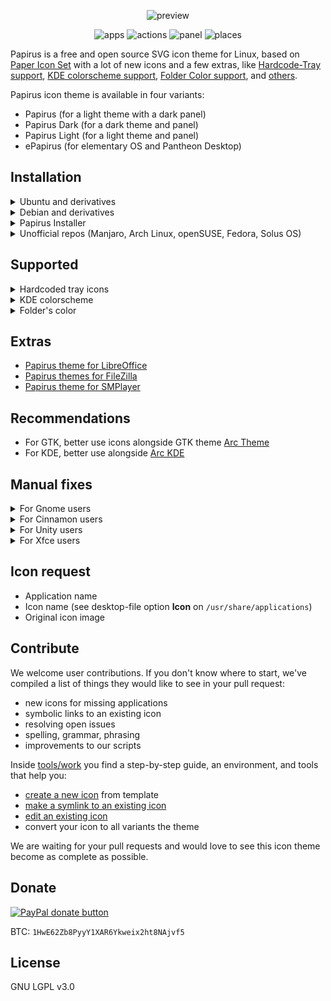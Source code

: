 <p align="center">
  <img src="https://raw.githubusercontent.com/PapirusDevelopmentTeam/papirus-icon-theme/master/preview.png" alt="preview"/>
</p>

<p align="center">
  <img alt="apps" src="https://img.shields.io/badge/apps_icons-2700%2B-5294e2.svg?style=flat-square"/>
  <img alt="actions" src="https://img.shields.io/badge/actions_icons-1700%2B-5294e2.svg?style=flat-square"/>
  <img alt="panel" src="https://img.shields.io/badge/panel_icons-1600%2B-5294e2.svg?style=flat-square"/>
  <img alt="places" src="https://img.shields.io/badge/places_icons-880%2B-5294e2.svg?style=flat-square"/>
</p>

Papirus is a free and open source SVG icon theme for Linux, based on [Paper Icon Set](https://github.com/snwh/paper-icon-theme) with a lot of new icons and a few extras, like [Hardcode-Tray support](#hardcoded-tray-icons), [KDE colorscheme support](#kde-colorscheme), [Folder Color support](#folders-color), and [others](#extras).

Papirus icon theme is available in four variants:

 - Papirus (for a light theme with a dark panel)
 - Papirus Dark (for a dark theme and panel)
 - Papirus Light (for a light theme and panel)
 - ePapirus (for elementary OS and Pantheon Desktop)

## Installation

<details>
<summary>Ubuntu and derivatives</summary>

You can install Papirus from our official [PPA](https://launchpad.net/~papirus/+archive/ubuntu/papirus):

```
sudo add-apt-repository ppa:papirus/papirus
sudo apt-get update
sudo apt-get install papirus-icon-theme
```

or download .deb packages from [here](https://launchpad.net/~papirus/+archive/ubuntu/papirus/+packages?field.name_filter=papirus-icon-theme).
</details>

<details>
<summary>Debian and derivatives</summary>

Debian users also can install Papirus from our [PPA](https://launchpad.net/~papirus/+archive/ubuntu/papirus), but the commands will differ:

```
sudo tee /etc/apt/sources.list.d/papirus-ppa.list << EOF
deb http://ppa.launchpad.net/papirus/papirus/ubuntu xenial main
EOF

sudo apt-key adv --recv-keys --keyserver keyserver.ubuntu.com E58A9D36647CAE7F
sudo apt-get update
sudo apt-get install papirus-icon-theme
```
</details>

<details>
<summary>Papirus Installer</summary>

Use the scripts to install the latest version directly from this repo (independently on your distro):

**NOTE:** Use the same script to update icon themes.

#### ROOT directory (recommended)

```
wget -qO- https://raw.githubusercontent.com/PapirusDevelopmentTeam/papirus-icon-theme/master/install-papirus-root.sh | sh
```
#### HOME directory for GTK

```
wget -qO- https://raw.githubusercontent.com/PapirusDevelopmentTeam/papirus-icon-theme/master/install-papirus-home-gtk.sh | sh
```

#### HOME directory for KDE

```
wget -qO- https://raw.githubusercontent.com/PapirusDevelopmentTeam/papirus-icon-theme/master/install-papirus-home-kde.sh | sh
```

**NOTE:** Qt4 apps require `libqt4-svg` to work correctly.

#### Remove

```
wget -qO- https://raw.githubusercontent.com/PapirusDevelopmentTeam/papirus-icon-theme/master/remove-papirus.sh | sh
```
</details>

<details>
<summary>Unofficial repos (Manjaro, Arch Linux, openSUSE, Fedora, Solus OS)</summary>

Packages in this section are not part of the official repositories. If you have a trouble or a question please contact with package maintainer.

| **Distro** | **Maintainer**    | **Package** |
|:-----------|:------------------|:------------|
| Arch Linux | Edgard Castro     | [papirus-icon-theme-git](https://aur.archlinux.org/packages/papirus-icon-theme-git/) <sup>AUR</sup> |
| Arch Linux | Josip Ponjavic    | [papirus-icon-theme-git](https://software.opensuse.org/download.html?project=home:metakcahura&package=papirus-icon-theme-git) <sup>OBS [[link](https://build.opensuse.org/package/show/home:metakcahura/papirus-icon-theme-git)]</sub> |
| Fedora     | Dirk Davidis      | [papirus-icon-theme](https://copr.fedorainfracloud.org/coprs/dirkdavidis/papirus-icon-theme/) <sup>copr</sup> |
| Manjaro    | Nikola Yanev      | [papirus-icon-theme](http://download.tuxfamily.org/gericom/README.html) |
| openSUSE   | Konstantin Voinov | [papirus-icon-theme](https://software.opensuse.org/download.html?project=home:kill_it&package=papirus-icon-theme) <sup>OBS [[link](https://build.opensuse.org/package/show/home:kill_it/papirus-icon-theme)]</sub> |
| Solus      | Joshua Strobl     | `sudo eopkg install papirus-icon-theme` |

**NOTE:** If you maintainer and want be in the list please create an issue or send a pull request.
</details>

## Supported

<details>
<summary>Hardcoded tray icons</summary>

Papirus icon theme now supports [Hardcode-Tray](https://github.com/bil-elmoussaoui/Hardcode-Tray) script

**NOTE:** To get Papirus to work right with Hardcode-Tray, use the hardcode-tray option `--conversion-tool Inkscape`:

```
hardcode-tray --conversion-tool Inkscape
```

![hardcode-tray](http://i.imgur.com/6hFm6aj.png)
</details>

<details>
<summary>KDE colorscheme</summary>

Support for monochrome icons for KDE colorscheme is now available:
- Papirus - for dark plasma theme & light color scheme
- Papirus Dark - for dark plasma theme & color scheme
- Papirus Light - for light plasma theme & color scheme

![kde-color-scheme](http://i.imgur.com/oM1qhQH.png)

**NOTE:** Non-KDE apps don't support KDE colorscheme on the system tray, but you can replace color by manually.

<details>
<summary>What colors are used for monochrome icons on KDE?</summary>

**Papirus**:
- actions, devices, places
  - class: **ColorScheme-Text** color: `#5c616c`
  - class: **ColorScheme-Highlight** color: `#5294e2`
- panel
  - class: **ColorScheme-ButtonBackground** color: `#d3dae3`
  - class: **ColorScheme-Highlight** color: `#5294e2`

**Papirus-Dark**:
- actions, devices, places and panel
  - class: **ColorScheme-Text** color: `#d3dae3`
  - class: **ColorScheme-Highlight** color: `#5294e2`

**Papirus-Light**:
- actions, devices, places and panel
  - class: **ColorScheme-Text** color: `#5c616c`
  - class: **ColorScheme-Highlight** color: `#5294e2`
</details>
</details>

<details>
<summary>Folder's color</summary>

Papirus has [Folder colors](http://foldercolor.tuxfamily.org/) support that allows you to change a global color of folders or just one of them.

Available colors:

![Folder Color Preview](http://i.imgur.com/JSIa5WD.png)

For KDE, colors of individual folders can be changed using [dolphin-folder-color](https://github.com/audoban/dolphin-folder-color)
<details>
<summary>Caveats for using dolphin-folder-color</summary>

- The flags of the `kdialog` command used by the scripts varies by version. Some newer versions lack the `--caption` and `--geometry` flags. You may need to edit the script files manually so that they can be successfully run.
- Papirus icon theme does not have the same color set as the default Breeze theme, so one or two of the colors may not work.

</details>

Currently, there is no easy way to change the global color of folders in KDE. You may edit the themes by yourself if you wish.
</details>

## Extras

- [Papirus theme for LibreOffice](https://github.com/PapirusDevelopmentTeam/papirus-libreoffice-theme)
- [Papirus themes for FileZilla](https://github.com/PapirusDevelopmentTeam/papirus-filezilla-themes)
- [Papirus theme for SMPlayer](https://github.com/PapirusDevelopmentTeam/papirus-smplayer-theme)

## Recommendations

- For GTK, better use icons alongside GTK theme [Arc Theme](https://github.com/horst3180/arc-theme)
- For KDE, better use alongside [Arc KDE](https://github.com/PapirusDevelopmentTeam/arc-kde)

## Manual fixes

<details>
<summary>For Gnome users</summary>

For Gnome users who want use Papirus icon theme with [arc-theme](https://github.com/horst3180/arc-theme), we recommend
use [TopIcons Plus](https://extensions.gnome.org/extension/1031/topicons/) extension with icon size **22px** or **24px**
And change icons color for panel:
```
sudo sed -i.orig 's/white/#d3dae3/g' /usr/share/themes/Arc-Dark/gnome-shell/gnome-shell.css
```
![Gnome Arc-Dark theme fix](http://i.imgur.com/5Mb2HRs.png)
</details>

<details>
<summary>For Cinnamon users</summary>

For Cinnamon users who want use Papirus icon theme with [arc-theme](https://github.com/horst3180/arc-theme), we recommend the following combinations:

**light theme**

- Window borders `Arc` or `Arc-Darker`
- Icons `ePapirus`
- Controls `Arc` or `Arc-Darker`
- Desktop `Arc` or `Arc-Dark`

**dark theme**

- Window borders `Arc-Dark`
- Icons `Papirus-Dark`
- Controls `Arc-Dark`
- Desktop `Arc-Dark` with an another color for tray icons:

```
sudo sed -i.orig 's/white/#d3dae3/g' /usr/share/themes/Arc-Dark/cinnamon/cinnamon.css
```

![Cinnamon Arc-Dark theme fix](http://i.imgur.com/XXejgtD.png)

Also, increase panel size with `Allow Cinnamon to scale panel text and icons according to the panel height` option because Papirus contains only 22px and 24px panel's icons.
</details>

<details>
<summary>For Unity users</summary>

For Unity users, we recommend installing patched [Notify-OSD](https://launchpad.net/~leolik/+archive/ubuntu/leolik) and change an icon size to 33px.

*~/.notify-osd* file:

```
slot-allocation = dynamic
bubble-expire-timeout = 10sec
bubble-vertical-gap = 10px
bubble-horizontal-gap = 10px
bubble-corner-radius = 24px
bubble-icon-size = 33px
bubble-gauge-size = 6px
bubble-width = 240px
bubble-background-color = 2f343f
bubble-background-opacity = 95%
text-margin-size = 10px
text-title-size = 100%
text-title-weight = bold
text-title-color = adb7bf
text-title-opacity = 100%
text-body-size = 90%
text-body-weight = normal
text-body-color = eaeaea
text-body-opacity = 100%
text-shadow-opacity = 50%
location = 1
bubble-prevent-fade = 1
bubble-close-on-click = 1
bubble-as-desktop-bg = 0
```

![notify-fix](http://i.imgur.com/hjTpvca.png)

Also, you can change [Unity launcher icon](https://github.com/PapirusDevelopmentTeam/papirus-icon-theme/tree/master/Papirus/extra/unity) and [unity-tweak-tool icons](https://github.com/PapirusDevelopmentTeam/papirus-icon-theme/tree/master/Papirus/extra/unity-tweak-tool). Look into the extra folder in the icon theme.
</details>

<details>
<summary>For Xfce users</summary>

Here is a few recommendation for Xfce users.

#### Thunar File Manager

Go to `Edit` → `Preferences...`. Click on `Side Pane` tab. Under `Side Pane`, look for `Icon Size` and set to `Very Small`.

![thunar-prefecences](http://i.imgur.com/Iu1TIEa.png)

#### Notification Area

Go to `Settings Manager` → `Panel` → `Items` tab. Select `Notification Area` item and click on `Edit currently selected item` button. Under `Appearance` set the following options:

- Set `Maximum icon size (px)` to `24`
- Uncheck `Show frame`

![xfce4-notification-area](http://i.imgur.com/MopCZBZ.png)
</details>

## Icon request

- Application name
- Icon name (see desktop-file option **Icon** on `/usr/share/applications`)
- Original icon image

## Contribute

We welcome user contributions. If you don't know where to start, we've compiled a list of things they would like to see in your pull request:

- new icons for missing applications
- symbolic links to an existing icon
- resolving open issues
- spelling, grammar, phrasing
- improvements to our scripts

Inside [tools/work](tools/work) you find a step-by-step guide, an environment, and tools that help you:

- [create a new icon](tools/work#create-a-new-icon) from template
- [make a symlink to an existing icon](tools/work#make-symlinks-to-an-existing-icon)
- [edit an existing icon](tools/work#edit-an-existing-icon)
- convert your icon to all variants the theme

We are waiting for your pull requests and would love to see this icon theme become as complete as possible.

## Donate

<span class="paypal"><a href="https://www.paypal.me/varlesh" title="Donate to this project using Paypal"><img src="https://www.paypalobjects.com/webstatic/mktg/Logo/pp-logo-100px.png" alt="PayPal donate button" /></a></span>

BTC: `1HwE62Zb8PyyY1XAR6Ykweix2ht8NAjvf5`

## License

GNU LGPL v3.0
